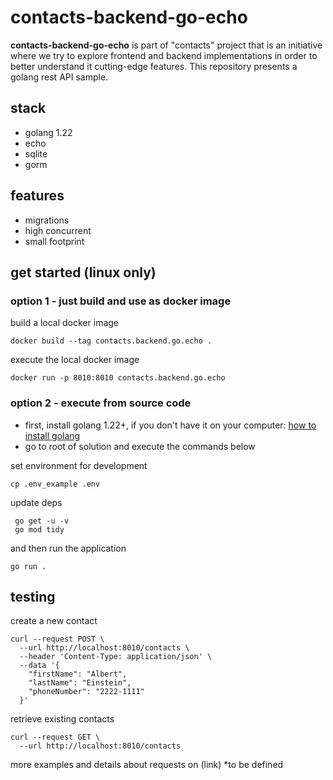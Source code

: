 # contacts-backend-go-echo

**contacts-backend-go-echo** is part of "contacts" project that is an initiative where we try to explore frontend and backend implementations in order to better understand it cutting-edge features. This repository presents a golang rest API sample.

## stack
* golang 1.22
* echo
* sqlite
* gorm

## features
* migrations
* high concurrent
* small footprint

## get started (linux only)

### option 1 - just build and use as docker image
build a local docker image
```
docker build --tag contacts.backend.go.echo .
```

execute the local docker image
```
docker run -p 8010:8010 contacts.backend.go.echo
```
### option 2 - execute from source code 

- first, install golang 1.22+, if you don't have it on your computer:  [how to install golang](https://go.dev/doc/install)
- go to root of solution and execute the commands below

set environment for development
```
cp .env_example .env
```

update deps
```
 go get -u -v
 go mod tidy
```

and then run the application
```
go run .
```

## testing
create a new contact
```
curl --request POST \
  --url http://localhost:8010/contacts \
  --header 'Content-Type: application/json' \
  --data '{
	"firstName": "Albert",
	"lastName": "Einstein",
	"phoneNumber": "2222-1111"
  }'
```

retrieve existing contacts
```
curl --request GET \
  --url http://localhost:8010/contacts
```
more examples and details about requests on (link) *to be defined